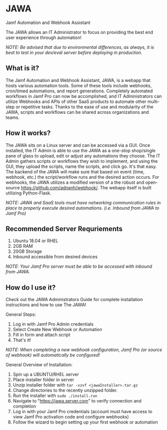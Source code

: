 # JAWA
Jamf Automation and Webhook Assistant

The JAWA allows an IT Administrator to focus on providing the best end user experience through automation!

*NOTE: Be advised that due to environmental differences, as always, it is best to test in your dev/eval server before deploying in production.*

## What is it?

The Jamf Automation and Webhook Assistant, JAWA, is a webapp that hosts various automation tools. Some of these tools include webhooks, cron/timed automations, and report generations.  Completely automated workflows in Jamf Pro can now be accomplished, and IT Administrators can utilize Webhooks and APIs of other SaaS products to automate other multi-step or repetitive tasks.  Thanks to the ease of use and modularity of the JAWA, scripts and workflows can be shared across organizations and teams.

## How it works?

The JAWA sits on a Linux server and can be accessed via a GUI. Once installed, the IT Admin is able to use the JAWA as a one-stop shop/single pane of glass to upload, edit or adjust any automations they choose. The IT Admin gathers scripts or workflows they wish to implement, and using the GUI, they upload the scripts, name the scripts, and click go. It's that easy. The backend of the JAWA will make sure that based on event (time, webhook, etc.) the script/workflow runs and the desired action occurs. For webhooks, the JAWA utilizes a modified version of a the robust and open-source https://github.com/adnanh/webhook/. The webapp itself is built utilizing Python-Flask.

*NOTE: JAWA and SaaS tools must have networking communication rules in place to properly execute desired automations. (i.e. Inbound from JAWA to Jamf Pro)*


## Recommended Server Requriements
1. Ubuntu 18.04 or RHEL
2. 2GB RAM
3. 20GB Storage
4. Inbound accessible from desired devices

*NOTE: Your Jamf Pro server must be able to be accessed with inbound from JAWA.*


## How do I use it?
Check out the JAWA Administrators Guide for complete installation instructions and how to use The JAWA!

General Steps:
1. Log in with Jamf Pro Admin credentials
2. Select Create New Webhook or Automation
3. Fill in form and attach script
4. That's it!

*NOTE: When completing a new webhook configuration, Jamf Pro (or source of webhook) will automatically be configured!*

General Overview of Installation:
1. Spin up a UBUNTU/RHEL server
2. Place installer folder in server
3. Unzip installer folder with `tar -xzvf <jawaInstaller>.tar.gz`
4. Change directories to the recently unzipped folder.
5. Run the installer with `sudo ./install.run`
6. Navigate to "https://jawa.server.com" to verify connection and completion
7. Log in with your Jamf Pro credentials (account must have access to view Jamf Pro activation code and configure webhooks)
8. Follow the wizard to begin setting up your first webhook or automation
